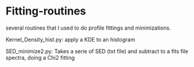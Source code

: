 # Fitting-routines
several routines that I used to do profile fittings and minimizations.

Kernel_Density_hist.py: apply a KDE to an histogram

SED_minimize2.py: Takes a serie of SED (txt file) and subtract to a fits file spectra, doing a Chi2 fitting 
